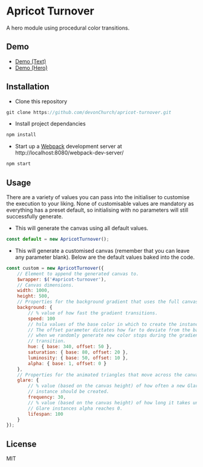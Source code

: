 # Apricot Turnover

A hero module using procedural color transitions.

## Demo

- [Demo (Text)](http://codepen.io/DevonChurch/full/NxpmYN/)
- [Demo (Hero)](http://codepen.io/DevonChurch/full/vLmXzM/)

## Installation

- Clone this repository

```javascript
git clone https://github.com/devonChurch/apricot-turnover.git
```

- Install project dependancies

```javascript
npm install
```

- Start up a [Webpack](https://webpack.github.io/docs/webpack-dev-server.html) development server at http://localhost:8080/webpack-dev-server/

```javascript
npm start
```

## Usage

There are a variety of values you can pass into the initialiser to customise the execution to your liking. None of customisable values are mandatory as everything has a preset default,  so initialising with no parameters will still successfully generate.

- This will generate the canvas using all default values.

```javascript
const default = new ApricotTurnover();
```

- This will generate a customised canvas (remember that you can leave any parameter blank). Below are the default values baked into the code.

```javascript
const custom = new ApricotTurnover({
    // Element to append the generated canvas to.
	$wrapper: $('#apricot-turnover'),
    // Canvas dimensions.
	width: 1000,
	height: 500,
    // Properties for the background gradient that uses the full canvas area.
	background: {
        // % value of how fast the gradient transitions.
        speed: 100
        // hsla values of the base color in which to create the instance around.
        // The offset parameter dictates how far to deviate from the base value
        // when we randomly generate new color stops during the gradient
        // transition.
		hue: { base: 340, offset: 50 },
		saturation: { base: 80, offset: 20 },
		luminosity: { base: 50, offset: 10 },
        alpha: { base: 1, offset: 0 }
	},
    // Properties for the animated triangles that move across the canvas.
	glare: {
        // % value (based on the canvas height) of how often a new Glare
        // instance should be created.
        frequency: 30,
        // % value (based on the canvas height) of how long it takes until a
        // Glare instances alpha reaches 0.
        lifespan: 100
    }
});
```

## License

MIT

